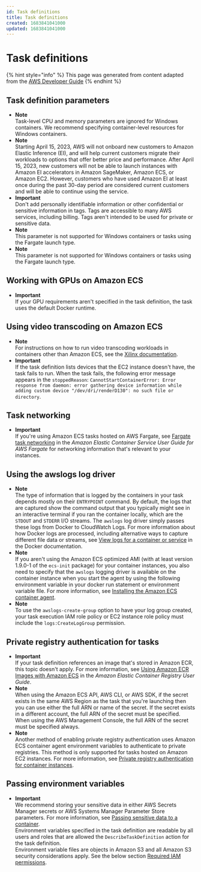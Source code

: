 ```yaml
---
id: Task definitions
title: Task definitions
created: 1683841041000
updated: 1683841041000
---
```

# Task definitions

{% hint style="info" %}
This page was generated from content adapted from the [AWS Developer Guide](https://github.com/awsdocs/amazon-ecs-developer-guide.git)
{% endhint %}

## Task definition parameters

- **Note**  
Task\-level CPU and memory parameters are ignored for Windows containers\. We recommend specifying container\-level resources for Windows containers\.
- **Note**  
Starting April 15, 2023, AWS will not onboard new customers to Amazon Elastic Inference \(EI\), and will help current customers migrate their workloads to options that offer better price and performance\. After April 15, 2023, new customers will not be able to launch instances with Amazon EI accelerators in Amazon SageMaker, Amazon ECS, or Amazon EC2\. However, customers who have used Amazon EI at least once during the past 30\-day period are considered current customers and will be able to continue using the service\.
- **Important**  
Don't add personally identifiable information or other confidential or sensitive information in tags\. Tags are accessible to many AWS services, including billing\. Tags aren't intended to be used for private or sensitive data\.
- **Note**  
This parameter is not supported for Windows containers or tasks using the Fargate launch type\.
- **Note**  
This parameter is not supported for Windows containers or tasks using the Fargate launch type\.


## Working with GPUs on Amazon ECS

- **Important**  
If your GPU requirements aren't specified in the task definition, the task uses the default Docker runtime\.


## Using video transcoding on Amazon ECS

- **Note**  
For instructions on how to run video transcoding workloads in containers other than Amazon ECS, see the [Xilinx documentation](https://xilinx.github.io/video-sdk/v1.5/container_setup.html#working-with-docker-vt1)\.
- **Important**  
If the task definition lists devices that the EC2 instance doesn't have, the task fails to run\. When the task fails, the following error message appears in the `stoppedReason`: `CannotStartContainerError: Error response from daemon: error gathering device information while adding custom device "/dev/dri/renderD130": no such file or directory`\.


## Task networking

- **Important**  
If you're using Amazon ECS tasks hosted on AWS Fargate, see [Fargate task networking](https://docs.aws.amazon.com/AmazonECS/latest/userguide/fargate-task-networking.html) in the *Amazon Elastic Container Service User Guide for AWS Fargate* for networking information that's relevant to your instances\.


## Using the awslogs log driver

- **Note**  
The type of information that is logged by the containers in your task depends mostly on their `ENTRYPOINT` command\. By default, the logs that are captured show the command output that you typically might see in an interactive terminal if you ran the container locally, which are the `STDOUT` and `STDERR` I/O streams\. The `awslogs` log driver simply passes these logs from Docker to CloudWatch Logs\. For more information about how Docker logs are processed, including alternative ways to capture different file data or streams, see [View logs for a container or service](https://docs.docker.com/config/containers/logging/) in the Docker documentation\.
- **Note**  
If you aren't using the Amazon ECS optimized AMI \(with at least version 1\.9\.0\-1 of the `ecs-init` package\) for your container instances, you also need to specify that the `awslogs` logging driver is available on the container instance when you start the agent by using the following environment variable in your docker run statement or environment variable file\. For more information, see [Installing the Amazon ECS container agent](ecs-agent-install.md)\.
- **Note**  
To use the `awslogs-create-group` option to have your log group created, your task execution IAM role policy or EC2 instance role policy must include the `logs:CreateLogGroup` permission\.


## Private registry authentication for tasks

- **Important**  
If your task definition references an image that's stored in Amazon ECR, this topic doesn't apply\. For more information, see [Using Amazon ECR Images with Amazon ECS](https://docs.aws.amazon.com/AmazonECR/latest/userguide/ECR_on_ECS.html) in the *Amazon Elastic Container Registry User Guide*\.
- **Note**  
When using the Amazon ECS API, AWS CLI, or AWS SDK, if the secret exists in the same AWS Region as the task that you're launching then you can use either the full ARN or name of the secret\. If the secret exists in a different account, the full ARN of the secret must be specified\. When using the AWS Management Console, the full ARN of the secret must be specified always\.
- **Note**  
Another method of enabling private registry authentication uses Amazon ECS container agent environment variables to authenticate to private registries\. This method is only supported for tasks hosted on Amazon EC2 instances\. For more information, see [Private registry authentication for container instances](private-auth-container-instances.md)\.


## Passing environment variables

- **Important**  
We recommend storing your sensitive data in either AWS Secrets Manager secrets or AWS Systems Manager Parameter Store parameters\. For more information, see [Passing sensitive data to a container](specifying-sensitive-data.md)\.  
Environment variables specified in the task definition are readable by all users and roles that are allowed the `DescribeTaskDefinition` action for the task definition\.  
Environment variable files are objects in Amazon S3 and all Amazon S3 security considerations apply\. See the below section [Required IAM permissions](#taskdef-envfiles-iam)\.

